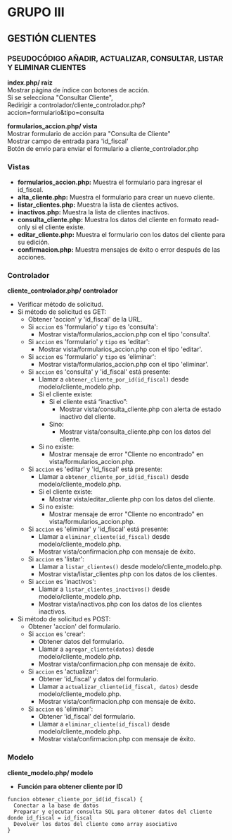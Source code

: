 # GRUPO III
## GESTIÓN CLIENTES

### PSEUDOCÓDIGO AÑADIR, ACTUALIZAR, CONSULTAR, LISTAR Y ELIMINAR CLIENTES

**index.php/ raíz**  
Mostrar página de índice con botones de acción.  
Si se selecciona "Consultar Cliente",  
Redirigir a controlador/cliente_controlador.php?accion=formulario&tipo=consulta

**formularios_accion.php/ vista**  
Mostrar formulario de acción para "Consulta de Cliente"  
  Mostrar campo de entrada para 'id_fiscal'  
  Botón de envío para enviar el formulario a cliente_controlador.php

### Vistas
- **formularios_accion.php:** Muestra el formulario para ingresar el id_fiscal.
- **alta_cliente.php:** Muestra el formulario para crear un nuevo cliente.
- **listar_clientes.php:** Muestra la lista de clientes activos.
- **inactivos.php:** Muestra la lista de clientes inactivos.
- **consulta_cliente.php:** Muestra los datos del cliente en formato read-only si el cliente existe.
- **editar_cliente.php:** Muestra el formulario con los datos del cliente para su edición.
- **confirmacion.php:** Muestra mensajes de éxito o error después de las acciones.

### Controlador
**cliente_controlador.php/ controlador**
- Verificar método de solicitud.
- Si método de solicitud es GET:
  - Obtener 'accion' y 'id_fiscal' de la URL.
  - Si `accion` es 'formulario' y `tipo` es 'consulta':
    - Mostrar vista/formularios_accion.php con el tipo 'consulta'.
  - Si `accion` es 'formulario' y `tipo` es 'editar':
    - Mostrar vista/formularios_accion.php con el tipo 'editar'.
  - Si `accion` es 'formulario' y `tipo` es 'eliminar':
    - Mostrar vista/formularios_accion.php con el tipo 'eliminar'.
  - Si `accion` es 'consulta' y 'id_fiscal' está presente:
    - Llamar a `obtener_cliente_por_id(id_fiscal)` desde modelo/cliente_modelo.php.
    - Si el cliente existe:
      - Si el cliente está “inactivo”:
        - Mostrar vista/consulta_cliente.php con alerta de estado inactivo del cliente.
      - Sino:
        - Mostrar vista/consulta_cliente.php con los datos del cliente.
    - Si no existe:
      - Mostrar mensaje de error "Cliente no encontrado" en vista/formularios_accion.php.
  - Si `accion` es 'editar' y 'id_fiscal' está presente:
    - Llamar a `obtener_cliente_por_id(id_fiscal)` desde modelo/cliente_modelo.php.
    - Si el cliente existe:
      - Mostrar vista/editar_cliente.php con los datos del cliente.
    - Si no existe:
      - Mostrar mensaje de error "Cliente no encontrado" en vista/formularios_accion.php.
  - Si `accion` es 'eliminar' y 'id_fiscal' está presente:
    - Llamar a `eliminar_cliente(id_fiscal)` desde modelo/cliente_modelo.php.
    - Mostrar vista/confirmacion.php con mensaje de éxito.
  - Si `accion` es 'listar':
    - Llamar a `listar_clientes()` desde modelo/cliente_modelo.php.
    - Mostrar vista/listar_clientes.php con los datos de los clientes.
  - Si `accion` es 'inactivos':
    - Llamar a `listar_clientes_inactivos()` desde modelo/cliente_modelo.php.
    - Mostrar vista/inactivos.php con los datos de los clientes inactivos.
- Si método de solicitud es POST:
  - Obtener 'accion' del formulario.
  - Si `accion` es 'crear':
    - Obtener datos del formulario.
    - Llamar a `agregar_cliente(datos)` desde modelo/cliente_modelo.php.
    - Mostrar vista/confirmacion.php con mensaje de éxito.
  - Si `accion` es 'actualizar':
    - Obtener 'id_fiscal' y datos del formulario.
    - Llamar a `actualizar_cliente(id_fiscal, datos)` desde modelo/cliente_modelo.php.
    - Mostrar vista/confirmacion.php con mensaje de éxito.
  - Si `accion` es 'eliminar':
    - Obtener 'id_fiscal' del formulario.
    - Llamar a `eliminar_cliente(id_fiscal)` desde modelo/cliente_modelo.php.
    - Mostrar vista/confirmacion.php con mensaje de éxito.

### Modelo
**cliente_modelo.php/ modelo**
- **Función para obtener cliente por ID**
```pseudo
funcion obtener_cliente_por_id(id_fiscal) {
  Conectar a la base de datos
  Preparar y ejecutar consulta SQL para obtener datos del cliente donde id_fiscal = id_fiscal
  Devolver los datos del cliente como array asociativo
}
